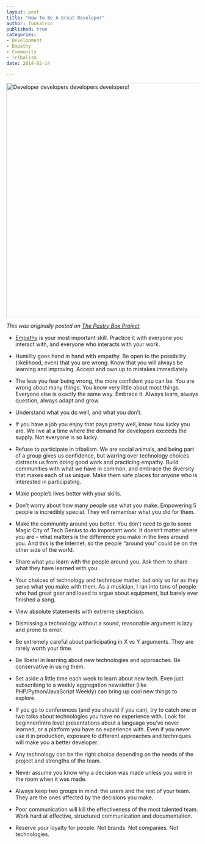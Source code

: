 ```yaml
---
layout: post
title: "How To Be A Great Developer"
author: funkatron
published: true
categories:
- Development
- Empathy
- Community
- Tribalism
date: 2014-02-14

---
```


<a href="http://www.flickr.com/photos/rooreynolds/8294378113/" title="Developer developers developers developers! by Roo Reynolds, on Flickr"><img src="http://farm9.staticflickr.com/8351/8294378113_7707143436_o.jpg" width="612" height="612" alt="Developer developers developers developers!"></a>

*This was originally posted on [The Pastry Box Project](http://j.mp/greatdev)*

*   [Empathy](http://j.mp/17srEMR) is your most important skill. Practice it with everyone you interact with, and everyone who interacts with your work.

*   Humility goes hand in hand with empathy. Be open to the possibility (likelihood, even) that you are wrong. Know that you will always be learning and improving. Accept and own up to mistakes immediately.

*   The less you fear being wrong, the more confident you can be. You are wrong about many things. You know very little about most things. Everyone else is exactly the same way. Embrace it. Always learn, always question, always adapt and grow.

*   Understand what you do well, and what you don’t.

*   If you have a job you enjoy that pays pretty well, know how lucky you are. We live at a time where the demand for developers exceeds the supply. Not everyone is so lucky.

*   Refuse to participate in tribalism. We are social animals, and being part of a group gives us confidence, but warring over technology choices distracts us from doing good work and practicing empathy. Build communities with what we have in common, and embrace the diversity that makes each of us unique. Make them safe places for anyone who is interested in participating.

*   Make people’s lives better with your skills.

*   Don’t worry about how many people use what you make. Empowering 5 people is incredibly special. They will remember what you did for them.

*   Make the community around you better. You don’t need to go to some Magic City of Tech Genius to do important work. It doesn’t matter where you are – what matters is the difference you make in the lives around you. And this is the Internet, so the people “around you” could be on the other side of the world.

*   Share what you learn with the people around you. Ask them to share what they have learned with you.

*   Your choices of technology and technique matter, but only so far as they serve what you make with them. As a musician, I ran into tons of people who had great gear and loved to argue about equipment, but barely ever finished a song.

*   View absolute statements with extreme skepticism.

*   Dismissing a technology without a sound, reasonable argument is lazy and prone to error.

*   Be extremely careful about participating in X vs Y arguments. They are rarely worth your time.

*   Be liberal in learning about new technologies and approaches. Be conservative in using them.

*   Set aside a little time each week to learn about new tech. Even just subscribing to a weekly aggregation newsletter (like PHP/Python/JavaScript Weekly) can bring up cool new things to explore.

*   If you go to conferences (and you should if you can), try to catch one or two talks about technologies you have no experience with. Look for beginner/intro level presentations about a language you’ve never learned, or a platform you have no experience with. Even if you never use it in production, exposure to different approaches and techniques will make you a better developer.

*   Any technology can be the right choice depending on the needs of the project and strengths of the team.

*   Never assume you know why a decision was made unless you were in the room when it was made.

*   Always keep two groups in mind: the users and the rest of your team. They are the ones affected by the decisions you make.

*   Poor communication will kill the effectiveness of the most talented team. Work hard at effective, structured communication and documentation.

*   Reserve your loyalty for people. Not brands. Not companies. Not technologies.
